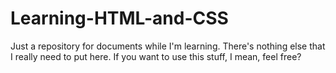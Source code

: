 # Learning-HTML-and-CSS
Just a repository for documents while I'm learning.
There's nothing else that I really need to put here. If you want to use this stuff, I mean, feel free?

